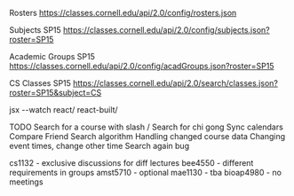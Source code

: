 Rosters
https://classes.cornell.edu/api/2.0/config/rosters.json

Subjects SP15
https://classes.cornell.edu/api/2.0/config/subjects.json?roster=SP15

Academic Groups SP15
https://classes.cornell.edu/api/2.0/config/acadGroups.json?roster=SP15

CS Classes SP15
https://classes.cornell.edu/api/2.0/search/classes.json?roster=SP15&subject=CS

jsx --watch react/ react-built/


TODO
Search for a course with slash /
Search for chi gong
Sync calendars
Compare Friend
Search algorithm
Handling changed course data
Changing event times, change other time
Search again bug

cs1132 - exclusive discussions for diff lectures
bee4550 - different requirements in groups
amst5710 - optional
mae1130 - tba
bioap4980 - no meetings